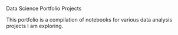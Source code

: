 Data Science Portfolio Projects

This portfolio is a compilation of notebooks for various data analysis projects I am exploring.
